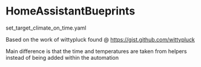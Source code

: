 # HomeAssistantBueprints

set_target_climate_on_time.yaml

Based on the work of wittypluck found @ https://gist.github.com/wittypluck

Main difference is that the time and temperatures are taken from helpers instead of being added within the automation
